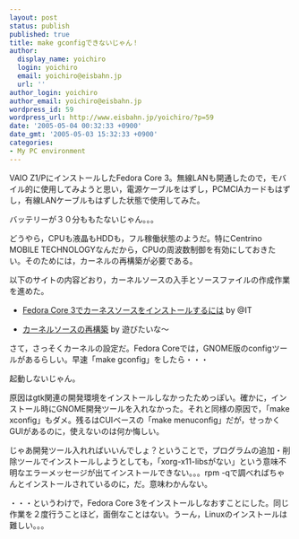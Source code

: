 ```yaml
---
layout: post
status: publish
published: true
title: make gconfigできないじゃん！
author:
  display_name: yoichiro
  login: yoichiro
  email: yoichiro@eisbahn.jp
  url: ''
author_login: yoichiro
author_email: yoichiro@eisbahn.jp
wordpress_id: 59
wordpress_url: http://www.eisbahn.jp/yoichiro/?p=59
date: '2005-05-04 00:32:33 +0900'
date_gmt: '2005-05-03 15:32:33 +0900'
categories:
- My PC environment
---
```


VAIO Z1/PにインストールしたFedora Core 3。無線LANも開通したので，モバイル的に使用してみようと思い，電源ケーブルをはずし，PCMCIAカードもはずし，有線LANケーブルもはずした状態で使用してみた。

バッテリーが３０分ももたないじゃん。。。

どうやら，CPUも液晶もHDDも，フル稼働状態のようだ。特にCentrino MOBILE TECHNOLOGYなんだから，CPUの周波数制御を有効にしておきたい。そのためには，カーネルの再構築が必要である。

以下のサイトの内容どおり，カーネルソースの入手とソースファイルの作成作業を進めた。

* [Fedora Core 3でカーネスソースをインストールするには](http://www.atmarkit.co.jp/flinux/rensai/linuxtips/680kernelsfc3.html) by @IT

* [カーネルソースの再構築](http://takke-ayrton93.blog.ocn.ne.jp/data/fedora_core_3/) by 遊びたいな～

さて，さっそくカーネルの設定だ。Fedora Coreでは，GNOME版のconfigツールがあるらしい。早速「make gconfig」をしたら・・・

起動しないじゃん。

原因はgtk関連の開発環境をインストールしなかったためっぽい。確かに，インストール時にGNOME開発ツールを入れなかった。それと同様の原因で，「make xconfig」もダメ。残るはCUIベースの「make menuconfig」だが，せっかくGUIがあるのに，使えないのは何か悔しい。

じゃあ開発ツール入れればいいんでしょ？ということで，プログラムの追加・削除ツールでインストールしようとしても，「xorg-x11-libsがない」という意味不明なエラーメッセージが出てインストールできない。。。rpm -qで調べればちゃんとインストールされているのに，だ。意味わかんない。

・・・というわけで，Fedora Core 3をインストールしなおすことにした。同じ作業を２度行うことほど，面倒なことはない。うーん，Linuxのインストールは難しい。。。
